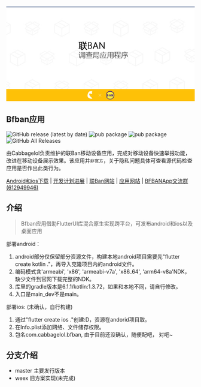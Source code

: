 ![](public/images/github.logo.jpg)

## Bfban应用

![GitHub release (latest by date)](https://img.shields.io/github/v/release/cabbagelol/bfbanApp)
![pub package](https://img.shields.io/badge/ios-no-green)
![pub package](https://img.shields.io/badge/android-yes-green)
![GitHub All Releases](https://img.shields.io/github/downloads/cabbagelol/bfbanApp/total)

由Cabbagelol负责维护的联Ban移动设备应用，完成对移动设备快速举报功能，改进在移动设备展示效果。该应用并`非官方`，关于隐私问题具体可查看源代码检查应用是否作出此类行为。

[Android和ios下载](https://github.com/cabbagelol/bfbanApp/releases)
| [开发计划进展](https://trello.com/b/ZECQnnEz/bfban-app) |
[联Ban网站](https://bfban.com) |
[应用网站](http://app.bfban.com/public/www) |
[BFBANApp交流群(612949946)](https://jq.qq.com/?_wv=1027&k=kXr9z9FE)


## 介绍

> Bfban应用借助FlutterUI库混合原生实现跨平台，可发布android和ios以及桌面应用

部署android：
1. android部分仅保留部分资源文件，构建本地android项目需要先"flutter create
   kotlin ."，再导入克隆项目内的android文件。
2. 编码模式含'armeabi', 'x86', 'armeabi-v7a', 'x86_64',
   'arm64-v8a'NDK，缺少文件到官网下载完整的NDK。
3. 库里的gradle版本是6.1.1/kotlin:1.3.72，如果和本地不同，请自行修改。
4. 入口是main_dev不是main。

部署ios: (未确认，自行构建)
1. 通过"flutter create ios ."创建:D，资源在andorid项目取。
2. 在Info.plist添加网络、文件储存权限。
3. 包名com.cabbagelol.bfban, 由于目前还没确认，随便配吧， 对吧~


## 分支介绍

- master 主要发行版本
- weex 旧方案实现(未完成)

